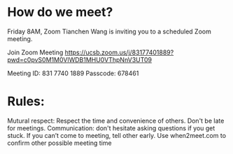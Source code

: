# How do we meet?
Friday 8AM, Zoom
Tianchen Wang is inviting you to a scheduled Zoom meeting.

Join Zoom Meeting
https://ucsb.zoom.us/j/83177401889?pwd=c0pvS0M1M0VlWDB1MHU0VThpNnV3UT09

Meeting ID: 831 7740 1889
Passcode: 678461

# Rules:
Mutural respect: Respect the time and convenience of others. Don't be late for meetings.
Communication: don't hesitate asking questions if you get stuck. If you can’t come to meeting, tell other early.
Use when2meet.com to confirm other possible meeting time
